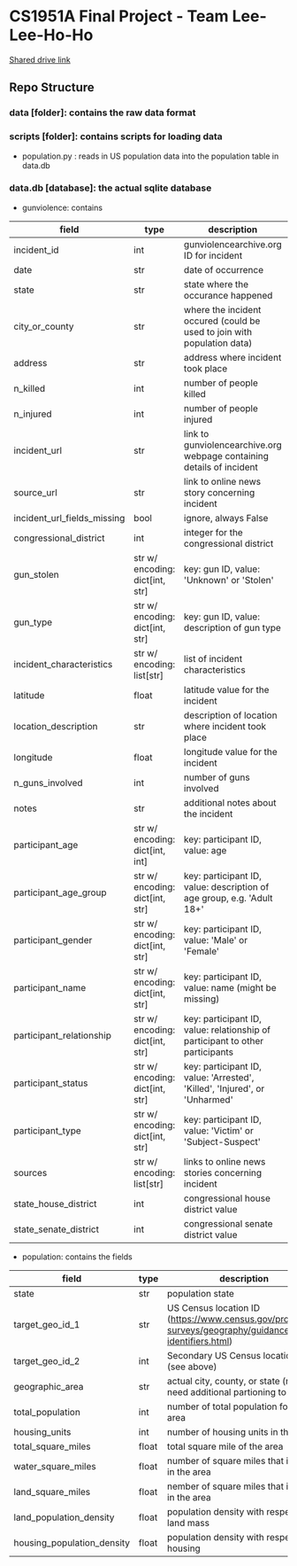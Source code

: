 # CS1951A Final Project - Team Lee-Lee-Ho-Ho

[Shared drive link](https://drive.google.com/drive/u/0/folders/0AFUpf_youHivUk9PVA)

## Repo Structure

### data [folder]: contains the raw data format

### scripts [folder]: contains scripts for loading data

-   population.py : reads in US population data into the population table in data.db

### data.db [database]: the actual sqlite database

-   gunviolence: contains

| field                       | type                            | description                                                                   | required? |
| --------------------------- | ------------------------------- | ----------------------------------------------------------------------------- | --------- |
| incident_id                 | int                             | gunviolencearchive.org ID for incident                                        | yes       |
| date                        | str                             | date of occurrence                                                            | yes       |
| state                       | str                             | state where the occurance happened                                            | yes       |
| city_or_county              | str                             | where the incident occured (could be used to join with population data)       | yes       |
| address                     | str                             | address where incident took place                                             | yes       |
| n_killed                    | int                             | number of people killed                                                       | yes       |
| n_injured                   | int                             | number of people injured                                                      | yes       |
| incident_url                | str                             | link to gunviolencearchive.org webpage containing details of incident         | yes       |
| source_url                  | str                             | link to online news story concerning incident                                 | no        |
| incident_url_fields_missing | bool                            | ignore, always False                                                          | yes       |
| congressional_district      | int                             | integer for the congressional district                                        | no        |
| gun_stolen                  | str w/ encoding: dict[int, str] | key: gun ID, value: 'Unknown' or 'Stolen'                                     | no        |
| gun_type                    | str w/ encoding: dict[int, str] | key: gun ID, value: description of gun type                                   | no        |
| incident_characteristics    | str w/ encoding: list[str]      | list of incident characteristics                                              | no        |
| latitude                    | float                           | latitude value for the incident                                               | no        |
| location_description        | str                             | description of location where incident took place                             | no        |
| longitude                   | float                           | longitude value for the incident                                              | no        |
| n_guns_involved             | int                             | number of guns involved                                                       | no        |
| notes                       | str                             | additional notes about the incident                                           | no        |
| participant_age             | str w/ encoding: dict[int, int] | key: participant ID, value: age                                               | no        |
| participant_age_group       | str w/ encoding: dict[int, str] | key: participant ID, value: description of age group, e.g. 'Adult 18+'        | no        |
| participant_gender          | str w/ encoding: dict[int, str] | key: participant ID, value: 'Male' or 'Female'                                | no        |
| participant_name            | str w/ encoding: dict[int, str] | key: participant ID, value: name (might be missing)                           | no        |
| participant_relationship    | str w/ encoding: dict[int, str] | key: participant ID, value: relationship of participant to other participants | no        |
| participant_status          | str w/ encoding: dict[int, str] | key: participant ID, value: 'Arrested', 'Killed', 'Injured', or 'Unharmed'    | no        |
| participant_type            | str w/ encoding: dict[int, str] | key: participant ID, value: 'Victim' or 'Subject-Suspect'                     | no        |
| sources                     | str w/ encoding: list[str]      | links to online news stories concerning incident                              | no        |
| state_house_district        | int                             | congressional house district value                                            | no        |
| state_senate_district       | int                             | congressional senate district value                                           | no        |

-   population: contains the fields

| field                      | type  | description                                                                                             | required? |
| -------------------------- | ----- | ------------------------------------------------------------------------------------------------------- | --------- |
| state                      | str   | population state                                                                                        | yes       |
| target_geo_id_1            | str   | US Census location ID (https://www.census.gov/programs-surveys/geography/guidance/geo-identifiers.html) | yes       |
| target_geo_id_2            | int   | Secondary US Census location ID (see above)                                                             | yes       |
| geographic_area            | str   | actual city, county, or state (might need additional partioning to use)                                 | yes       |
| total_population           | int   | number of total population for the area                                                                 | no        |
| housing_units              | int   | number of housing units in the area                                                                     | no        |
| total_square_miles         | float | total square mile of the area                                                                           | no        |
| water_square_miles         | float | number of square miles that is water in the area                                                        | no        |
| land_square_miles          | float | nember of square miles that is land in the area                                                         | no        |
| land_population_density    | float | population density with respect to land mass                                                            | no        |
| housing_population_density | float | population density with respect to housing                                                              | no        |
